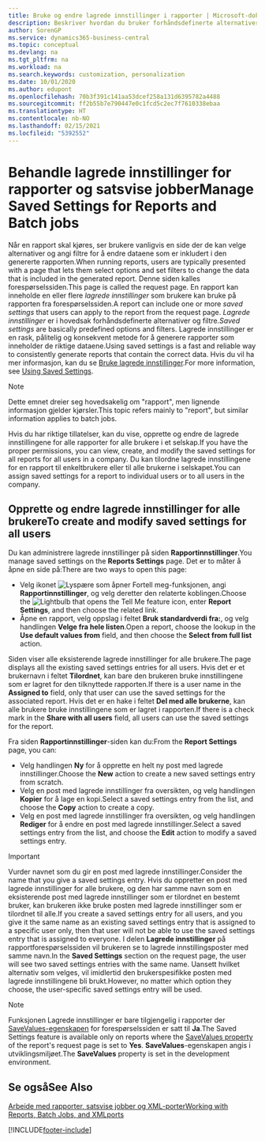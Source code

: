 ```yaml
---
title: Bruke og endre lagrede innstillinger i rapporter | Microsoft-dokumentasjon
description: Beskriver hvordan du bruker forhåndsdefinerte alternativer og filtre til å tilpasse rapporter og generere riktige data.
author: SorenGP
ms.service: dynamics365-business-central
ms.topic: conceptual
ms.devlang: na
ms.tgt_pltfrm: na
ms.workload: na
ms.search.keywords: customization, personalization
ms.date: 10/01/2020
ms.author: edupont
ms.openlocfilehash: 70b3f391c141aa53dcef258a131d6395782a4488
ms.sourcegitcommit: ff2b55b7e790447e0c1fcd5c2ec7f7610338ebaa
ms.translationtype: HT
ms.contentlocale: nb-NO
ms.lasthandoff: 02/15/2021
ms.locfileid: "5392552"
---
```

# <a name="manage-saved-settings-for-reports-and-batch-jobs"></a><span data-ttu-id="9a82b-103">Behandle lagrede innstillinger for rapporter og satsvise jobber</span><span class="sxs-lookup"><span data-stu-id="9a82b-103">Manage Saved Settings for Reports and Batch jobs</span></span>
<span data-ttu-id="9a82b-104">Når en rapport skal kjøres, ser brukere vanligvis en side der de kan velge alternativer og angi filtre for å endre dataene som er inkludert i den genererte rapporten.</span><span class="sxs-lookup"><span data-stu-id="9a82b-104">When running reports, users are typically presented with a page that lets them select options and set filters to change the data that is included in the generated report.</span></span> <span data-ttu-id="9a82b-105">Denne siden kalles forespørselssiden.</span><span class="sxs-lookup"><span data-stu-id="9a82b-105">This page is called the request page.</span></span> <span data-ttu-id="9a82b-106">En rapport kan inneholde en eller flere *lagrede innstillinger* som brukere kan bruke på rapporten fra forespørselssiden.</span><span class="sxs-lookup"><span data-stu-id="9a82b-106">A report can include one or more *saved settings* that users can apply to the report from the request page.</span></span> <span data-ttu-id="9a82b-107">*Lagrede innstillinger* er i hovedsak forhåndsdefinerte alternativer og filtre.</span><span class="sxs-lookup"><span data-stu-id="9a82b-107">*Saved settings* are basically predefined options and filters.</span></span> <span data-ttu-id="9a82b-108">Lagrede innstillinger er en rask, pålitelig og konsekvent metode for å generere rapporter som inneholder de riktige dataene.</span><span class="sxs-lookup"><span data-stu-id="9a82b-108">Using saved settings is a fast and reliable way to consistently generate reports that contain the correct data.</span></span> <span data-ttu-id="9a82b-109">Hvis du vil ha mer informasjon, kan du se [Bruke lagrede innstillinger](ui-work-report.md#SavedSettings).</span><span class="sxs-lookup"><span data-stu-id="9a82b-109">For more information, see [Using Saved Settings](ui-work-report.md#SavedSettings).</span></span>

> [!NOTE]
> <span data-ttu-id="9a82b-110">Dette emnet dreier seg hovedsakelig om "rapport", men lignende informasjon gjelder kjørsler.</span><span class="sxs-lookup"><span data-stu-id="9a82b-110">This topic refers mainly to "report", but similar information applies to batch jobs.</span></span>

<span data-ttu-id="9a82b-111">Hvis du har riktige tillatelser, kan du vise, opprette og endre de lagrede innstillingene for alle rapporter for alle brukere i et selskap.</span><span class="sxs-lookup"><span data-stu-id="9a82b-111">If you have the proper permissions, you can view, create, and modify the saved settings for all reports for all users in a company.</span></span> <span data-ttu-id="9a82b-112">Du kan tilordne lagrede innstillingene for en rapport til enkeltbrukere eller til alle brukerne i selskapet.</span><span class="sxs-lookup"><span data-stu-id="9a82b-112">You can assign saved settings for a report to individual users or to all users in the company.</span></span>

<!--
## Apply saved settings to a report
1. Open the report.

   The request page appears.    
2. In the **Saved Settings** section of the page, set the **Name** field  to the saved settings that you want to use.

   The **Saved Settings** section only appears if the report has been run before or if there are existing saved settings entries. The saved settings entry called **Last used options and filters** is always available. These settings are the option and filter values that were used the last time you ran the report.

-->

## <a name="to-create-and-modify-saved-settings-for-all-users"></a><span data-ttu-id="9a82b-113">Opprette og endre lagrede innstillinger for alle brukere</span><span class="sxs-lookup"><span data-stu-id="9a82b-113">To create and modify saved settings for all users</span></span>
<span data-ttu-id="9a82b-114">Du kan administrere lagrede innstillinger på siden **Rapportinnstillinger**.</span><span class="sxs-lookup"><span data-stu-id="9a82b-114">You manage saved settings on the **Reports Settings** page.</span></span> <span data-ttu-id="9a82b-115">Det er to måter å åpne en side på:</span><span class="sxs-lookup"><span data-stu-id="9a82b-115">There are two ways to open this page:</span></span>
-   <span data-ttu-id="9a82b-116">Velg ikonet ![Lyspære som åpner Fortell meg-funksjonen](media/ui-search/search_small.png "Fortell hva du vil gjøre"), angi **Rapportinnstillinger**, og velg deretter den relaterte koblingen.</span><span class="sxs-lookup"><span data-stu-id="9a82b-116">Choose the ![Lightbulb that opens the Tell Me feature](media/ui-search/search_small.png "Tell me what you want to do") icon, enter **Report Settings**, and then choose the related link.</span></span>
-   <span data-ttu-id="9a82b-117">Åpne en rapport, velg oppslag i feltet **Bruk standardverdi fra:**, og velg handlingen **Velge fra hele listen**.</span><span class="sxs-lookup"><span data-stu-id="9a82b-117">Open a report, choose the lookup in the **Use default values from** field, and then choose the **Select from full list** action.</span></span>

<span data-ttu-id="9a82b-118">Siden viser alle eksisterende lagrede innstillinger for alle brukere.</span><span class="sxs-lookup"><span data-stu-id="9a82b-118">The page displays all the existing saved settings entries for all users.</span></span> <span data-ttu-id="9a82b-119">Hvis det er et brukernavn i feltet **Tilordnet**, kan bare den brukeren bruke innstillingene som er lagret for den tilknyttede rapporten.</span><span class="sxs-lookup"><span data-stu-id="9a82b-119">If there is a user name in the **Assigned to** field, only that user can use the saved settings for the associated report.</span></span> <span data-ttu-id="9a82b-120">Hvis det er en hake i feltet **Del med alle brukerne**, kan alle brukere bruke innstillingene som er lagret i rapporten.</span><span class="sxs-lookup"><span data-stu-id="9a82b-120">If there is a check mark in the **Share with all users** field, all users can use the saved settings for the report.</span></span>

<span data-ttu-id="9a82b-121">Fra siden **Rapportinnstillinger**-siden kan du:</span><span class="sxs-lookup"><span data-stu-id="9a82b-121">From the **Report Settings** page, you can:</span></span>
-   <span data-ttu-id="9a82b-122">Velg handlingen **Ny** for å opprette en helt ny post med lagrede innstillinger.</span><span class="sxs-lookup"><span data-stu-id="9a82b-122">Choose the **New** action to create a new saved settings entry from scratch.</span></span>
-   <span data-ttu-id="9a82b-123">Velg en post med lagrede innstillinger fra oversikten, og velg handlingen **Kopier** for å lage en kopi.</span><span class="sxs-lookup"><span data-stu-id="9a82b-123">Select a saved settings entry from the list, and choose the **Copy** action to create a copy.</span></span>
-   <span data-ttu-id="9a82b-124">Velg en post med lagrede innstillinger fra oversikten, og velg handlingen **Rediger** for å endre en post med lagrede innstillinger.</span><span class="sxs-lookup"><span data-stu-id="9a82b-124">Select a saved settings entry from the list, and choose the **Edit** action to modify a saved settings entry.</span></span>

> [!Important]
> <span data-ttu-id="9a82b-125">Vurder navnet som du gir en post med lagrede innstillinger.</span><span class="sxs-lookup"><span data-stu-id="9a82b-125">Consider the name that you give a saved settings entry.</span></span> <span data-ttu-id="9a82b-126">Hvis du oppretter en post med lagrede innstillinger for alle brukere, og den har samme navn som en eksisterende post med lagrede innstillinger som er tilordnet en bestemt bruker, kan brukeren ikke bruke posten med lagrede innstillinger som er tilordnet til alle.</span><span class="sxs-lookup"><span data-stu-id="9a82b-126">If you create a saved settings entry for all users, and you give it the same name as an existing saved settings entry that is assigned to a specific user only, then that user will not be able to use the saved settings entry that is assigned to everyone.</span></span>  <span data-ttu-id="9a82b-127">I delen **Lagrede innstillinger** på rapportforespørselssiden vil brukeren se to lagrede innstillingsposter med samme navn.</span><span class="sxs-lookup"><span data-stu-id="9a82b-127">In the **Saved Settings** section on the request page, the user will see two saved settings entries with the same name.</span></span> <span data-ttu-id="9a82b-128">Uansett hvilket alternativ som velges, vil imidlertid den brukerspesifikke posten med lagrede innstillingene bli brukt.</span><span class="sxs-lookup"><span data-stu-id="9a82b-128">However, no matter which option they choose, the user-specific saved settings entry will be used.</span></span>

> [!NOTE]
> <span data-ttu-id="9a82b-129">Funksjonen Lagrede innstillinger er bare tilgjengelig i rapporter der [SaveValues-egenskapen](/dynamics365/business-central/dev-itpro/developer/properties/devenv-savevalues-property) for forespørselssiden er satt til **Ja**.</span><span class="sxs-lookup"><span data-stu-id="9a82b-129">The Saved Settings feature is available only on reports where the [SaveValues property](/dynamics365/business-central/dev-itpro/developer/properties/devenv-savevalues-property) of the report's request page is set to **Yes**.</span></span> <span data-ttu-id="9a82b-130">**SaveValues**-egenskapen angis i utviklingsmiljøet.</span><span class="sxs-lookup"><span data-stu-id="9a82b-130">The **SaveValues** property is set in the development environment.</span></span>  

## <a name="see-also"></a><span data-ttu-id="9a82b-131">Se også</span><span class="sxs-lookup"><span data-stu-id="9a82b-131">See Also</span></span>
[<span data-ttu-id="9a82b-132">Arbeide med rapporter, satsvise jobber og XML-porter</span><span class="sxs-lookup"><span data-stu-id="9a82b-132">Working with Reports, Batch Jobs, and XMLports</span></span>](ui-work-report.md)  


[!INCLUDE[footer-include](includes/footer-banner.md)]